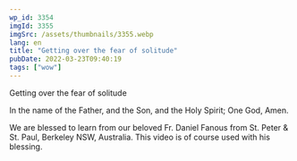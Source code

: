 ```yaml
---
wp_id: 3354
imgId: 3355
imgSrc: /assets/thumbnails/3355.webp
lang: en
title: "Getting over the fear of solitude"
pubDate: 2022-03-23T09:40:19
tags: ["wow"]
---
```


<!-- page: 6 -->

<p>Getting over the fear of solitude</p>
<p>In the name of the Father, and the Son, and the Holy Spirit; One God, Amen. </p>
<p>We are blessed to learn from our beloved Fr. Daniel Fanous from St. Peter & St. Paul, Berkeley NSW, Australia. This video is of course used with his blessing.</p>
